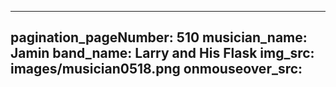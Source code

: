 ------
pagination_pageNumber: 510
musician_name: Jamin
band_name: Larry and His Flask
img_src: images/musician0518.png
onmouseover_src: 
------
